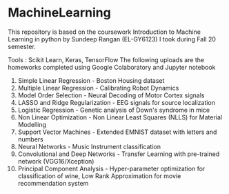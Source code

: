 # MachineLearning

This repository is based on the coursework Introduction to Machine Learning in python by Sundeep Rangan (EL-GY6123) I took during Fall 20 semester.

Tools : Scikit Learn, Keras, TensorFlow
The following uploads are the homeworks completed using Google Colaboratory and Jupyter notebook

1. Simple Linear Regression - Boston Housing dataset
2. Multiple Linear Regression - Calibrating Robot Dynamics
3. Model Order Selection - Neural Decoding of Motor Cortex signals
4. LASSO and Ridge Regularization - EEG signals for source localization
5. Logistic Regression - Genetic analysis of Down's syndrome in mice
6. Non Linear Optimization - Non Linear Least Squares (NLLS) for Material Modelling
7. Support Vector Machines - Extended EMNIST dataset with letters and numbers
8. Neural Networks - Music Instrument classification
9. Convolutional and Deep Networks - Transfer Learning with pre-trained network (VGG16/Xception)
10. Principal Component Analysis - Hyper-parameter optimization for classification of wine,
                                  Low Rank Approximation for movie recommendation system
